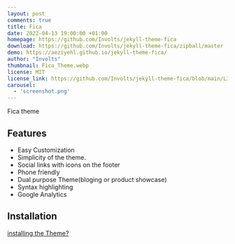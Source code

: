 ```yaml
---
layout: post
comments: true
title: Fica
date: 2022-04-13 19:00:00 +01:00
homepage: https://github.com/Involts/jekyll-theme-fica
download: https://github.com/Involts/jekyll-theme-fica/zipball/master
demo: https://aeziyehl.github.io/jekyll-theme-fica/
author: "Involts"
thumbnail: Fica_Theme.webp
license: MIT
license_link: https://github.com/Involts/jekyll-theme-fica/blob/main/LICENSE.txt
carousel:
  - 'screenshot.png'
---
```


Fica theme

## Features

* Easy Customization
* Simplicity of the theme.
* Social links with icons on the footer
* Phone friendly
* Dual purpose Theme(bloging or product showcase)
* Syntax highlighting
* Google Analytics

## Installation

[installing the Theme?](https://aeziyehl.github.io/jekyll-theme-fica/Posts/Getting-Started/)
